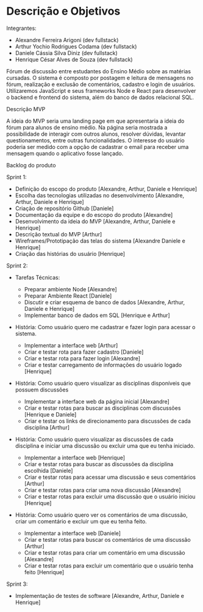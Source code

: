 # Descrição e Objetivos

Integrantes: 
- Alexandre Ferreira Arigoni (dev fullstack)
- Arthur Yochio Rodrigues Codama (dev fullstack)
- Daniele Cássia Silva Diniz (dev fullstack)
- Henrique César Alves de Souza (dev fullstack)

Fórum de  discussão entre estudantes do Ensino Médio sobre as matérias cursadas. 
O sistema é composto por postagem e leitura de mensagens no fórum, realização e exclusão de comentários, cadastro e login de usuários. Utilizaremos JavaScript e seus frameworks Node e React para desenvolver o backend e frontend do sistema, além do banco de dados relacional SQL.

Descrição MVP 

A ideia do MVP seria uma landing page em que apresentaria a ideia do fórum para alunos de ensino médio. Na página seria mostrada a possibilidade de interagir com outros alunos, resolver dúvidas, levantar questionamentos, entre outras funcionalidades. O interesse do usuário poderia ser medido com a opção de cadastrar o email para receber uma mensagem quando o aplicativo fosse lançado. 

Backlog do produto 

Sprint 1:  

- Definição do escopo do produto [Alexandre, Arthur, Daniele e Henrique] 
- Escolha das tecnologias utilizadas no desenvolvimento [Alexandre, Arthur, Daniele e Henrique] 
- Criação de repositório Github [Daniele] 
- Documentação da equipe e do escopo do produto [Alexandre] 
- Desenvolvimento da ideia do MVP [Alexandre, Arthur, Daniele e Henrique] 
- Descrição textual do MVP [Arthur] 
- Wireframes/Prototipação das telas do sistema [Alexandre Daniele e Henrique] 
- Criação das histórias do usuário [Henrique] 

  

Sprint 2: 

- Tarefas Técnicas: 

	- Preparar ambiente Node [Alexandre] 
	- Preparar Ambiente React [Daniele] 
	- Discutir e criar esquema de banco de dados [Alexandre, Arthur, Daniele e Henrique] 
	- Implementar banco de dados em SQL [Henrique e Arthur] 


- História: Como usuário quero me cadastrar e fazer login para acessar o sistema. 

	- Implementar a interface web [Arthur] 
	- Criar e testar rota para fazer cadastro [Daniele] 
	- Criar e testar rota para fazer login [Alexandre] 
	- Criar e testar carregamento de informações do usuário logado [Henrique] 


- História: Como usuário quero visualizar as disciplinas disponíveis que possuem discussões 

	- Implementar a interface web da página inicial [Alexandre] 
	- Criar e testar rotas para buscar as disciplinas com discussões [Henrique e Daniele] 
	- Criar e testar os links de direcionamento para discussões de cada disciplina [Arthur] 


- História: Como usuário quero visualizar as discussões de cada disciplina e iniciar uma discussão ou excluir uma que eu tenha iniciado.  

	- Implementar a interface web [Henrique] 
	- Criar e testar rotas para buscar as discussões da disciplina escolhida [Daniele] 
	- Criar e testar rotas para acessar uma discussão e seus comentários [Arthur] 
	- Criar e testar rotas para criar uma nova discussão [Alexandre] 
	- Criar e testar rotas para excluir uma discussão que o usuário iniciou [Henrique] 
  

- História: Como usuário quero ver os comentários de uma discussão, criar um comentário e excluir um que eu tenha feito. 

	- Implementar a interface web [Daniele] 
	- Criar e testar rotas para buscar os comentários de uma discussão [Arthur] 
	- Criar e testar rotas para criar um comentário em uma discussão [Alexandre] 
	- Criar e testar rotas para excluir um comentário que o usuário tenha feito [Henrique] 
  

Sprint 3:  

- Implementação de testes de software [Alexandre, Arthur, Daniele e Henrique] 

